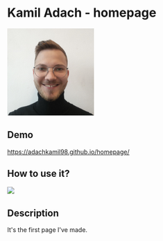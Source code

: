 # Kamil Adach - homepage

<img src="https://raw.githubusercontent.com/adachkamil98/homepage/main/images/IMG20220511135451.jpg" alt="Kamil Adach" width="200px" />

## Demo
https://adachkamil98.github.io/homepage/

## How to use it?
![](/videos/usageDemo.gif)

## Description
It's the first page I've made.
